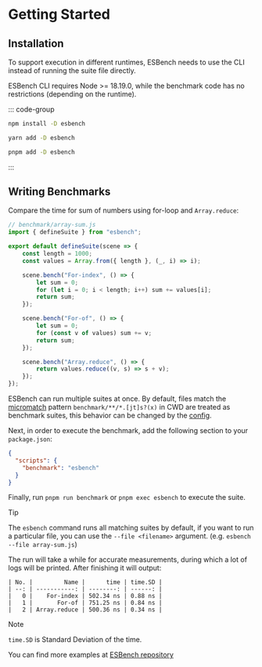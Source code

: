 # Getting Started

## Installation

To support execution in different runtimes, ESBench needs to use the CLI instead of running the suite file directly. 

ESBench CLI requires Node >= 18.19.0, while the benchmark code has no restrictions (depending on the runtime).

::: code-group
```bash [npm]
npm install -D esbench
```
```bash [yarn]
yarn add -D esbench
```
```bash [pnpm]
pnpm add -D esbench
```
:::

## Writing Benchmarks

Compare the time for sum of numbers using for-loop and `Array.reduce`:

```javascript
// benchmark/array-sum.js
import { defineSuite } from "esbench";

export default defineSuite(scene => {
	const length = 1000;
	const values = Array.from({ length }, (_, i) => i);

	scene.bench("For-index", () => {
		let sum = 0;
		for (let i = 0; i < length; i++) sum += values[i];
		return sum;
	});

	scene.bench("For-of", () => {
		let sum = 0;
		for (const v of values) sum += v;
		return sum;
	});

	scene.bench("Array.reduce", () => {
		return values.reduce((v, s) => s + v);
	});
});
```

ESBench can run multiple suites at once. By default, files match the [micromatch](https://github.com/micromatch/micromatch) pattern `benchmark/**/*.[jt]s?(x)` in CWD are treated as benchmark suites, this behavior can be changed by the [config](./config).

Next, in order to execute the benchmark, add the following section to your `package.json`:

```json
{
  "scripts": {
    "benchmark": "esbench"
  }
}
```

Finally, run `pnpm run benchmark` or `pnpm exec esbench` to execute the suite.

> [!TIP]
> The `esbench` command runs all matching suites by default, if you want to run a particular file, you can use the `--file <filename>` argument. (e.g. `esbench --file array-sum.js`)

The run will take a while for accurate measurements, during which a lot of logs will be printed. After finishing it will output:

```text
| No. |         Name |      time | time.SD |
| --: | -----------: | --------: | ------: |
|   0 |    For-index | 502.34 ns | 0.88 ns |
|   1 |       For-of | 751.25 ns | 0.84 ns |
|   2 | Array.reduce | 500.36 ns | 0.34 ns |
```

> [!NOTE]
> `time.SD` is Standard Deviation of the time.

You can find more examples at [ESBench repository](https://github.com/ESBenchmark/ESBench/tree/master/example)
